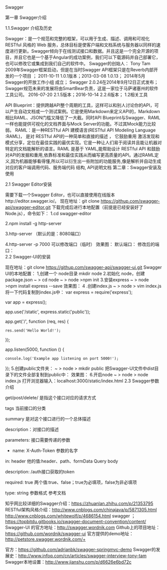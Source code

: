 Swagger

第一章 Swagger介绍

1.1.Swagger 介绍及历史

Swagger：是一个规范和完整的框架，可以用于生成、描述、调用和可视化 RESTful 风格的 Web 服务，总体目标是使客户端和文档系统与服务器以同样的速度进行更新。Swagger倾向于在线测试接口和数据。并且这是一个完全开源的项目，并且它也是一个基于Angular的成功案例，我们可以下载源码并自己部署它，也可以修改它或集成到我们自己的软件中。
Swagger的创始人： Tony Tam
2009年Swagger框架启动，但是在当时Swagger API框架只是在Reverb内部开发的一个项目 ；
2011-10-11 1.0.1版本；2013-03-08 1.0.13；
2014年5月 Swagger的开放工作小组 成立；
Swagger 2.0.24在2014年9月12日正式发布；
Swagger规范未来的发展将由SmartBear负责，这是一家位于马萨诸塞州的软件工具公司。
2016-07-20 2.1.5版本；2016-10-14 2.2.6版本；
1.2相关工具

API Blueprint：提供跨越API整个周期的工具，这样可以和别人讨论你的API，可以产生自动文档或一个测试案例。它是使用Markdown来定义API的，Markdown相比RAML、JSON门槛又降低了一大截。同时API Blueprint与Swagger、RAML一样也能提供可视化的文档界面与Mock Server的功能。不过其Mock能力比较弱。
RAML：是一种RESTful API 建模语言(RESTful API Modeling Language :RAML)， 是对 RESTful API的一种简单和直接的描述 ， 它鼓励重用 激活发现和模式分享，定位在最佳实践的最优实现。它是一种让人们易于阅读并且能让机器对特定的文档能解析的语言。RAML 是基于 YAML,能帮助设计 RESTful API 和鼓励对API的发掘和重用,依靠标准和最佳实践从而编写更高质量的API。通过RAML定义,因为机器能够看得懂,所以可以衍生出一些附加的功能服务,像是解析并自动生成对应的客户端调用代码、服务端代码 结构, API说明文档
第二章：Swagger安装及使用

2.1 Swagger Editor安装

需要下载一个Swagger Editor，也可以直接使用在线版本http://editor.swagger.io/。
现在地址：git clone https://githup.com/swagger-api/swagger-editor.git
下载完成后进行本地配置（前提是已经安装好了Node.js），命令如下：
1.cd swagger-editor

2.npm install -g http-server

3.http-server （默认的是：8080端口）

4.http-server -p 7000 可以修改端口（临时）
效果图：  默认端口： 修改后的端口：  
2.2 Swagger-UI的安装

现在地址：git clone https://githup.com/swagger-api/swagger-ui.git
Swagger UI的本地配置：
1,创建一个 node目录
mkdir node
2.初始化 node，创建package.json
~ > cd node
~ > node >npm init
3.安装express
~ > node >npm install express --save
效果图： 
4 .创建index.js
~ > node > vim index.js
将一下代码复制到index.js中：
var express = require('express');

var app = express();

app.use('/static', express.static('public'));

app.get('/', function (req, res) {

    res.send('Hello World!');

});

app.listen(5000, function () {

    console.log('Example app listening on port 5000!');

});
5.创建public文件夹：
~ > node > mkdir public
把Swagger-UI文件中dist目录下的文件全部复制到public中：
效果图： 
6.开启node
~ > node > node index.js
打开浏览器输入：localhost:3000/static/index.html
2.3 Swagger参数介绍



get/post/delete/ 是指这个接口对应的请求方式

tags 当前接口的分类

summary 是对这个接口进行的一个总体描述


description：对接口的描述

parameters: 接口需要传递的参数

- name: X-Auth-Token 参数的名字

in: header 他的值:header、path、formData Query body

description: /auth接口获取的token

required: true 两个值:true、false；true为必填项，false为非必填项

type: string 参数格式
参考文档

知乎网比较详细的Swagger介绍：https://zhuanlan.zhihu.com/p/21353795
RESTful架构风格介绍：http://www.cnblogs.com/chinajava/p/5871305.html
http://www.cnblogs.com/whitewolf/p/4686154.html
swagger ；https://topbitdu.gitbooks.io/swagger-document-convention/content/
Swagger-UI 的官方地址：http://swagger.wordnik.com
Github上的项目地址：https://github.com/wordnik/swagger-ui
官方提供的demo地址：http://petstore.swagger.wordnik.com/+

官方：https://github.com/adrianbk/swagger-springmvc-demo
Swagger的发展史：http://www.infoq.com/cn/articles/swagger-interview-tony-tam
Swagger本地设置：http://www.jianshu.com/p/d6626e6bd72c